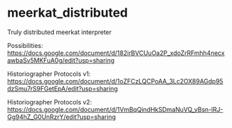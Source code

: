 # meerkat_distributed
Truly distributed meerkat interpreter

Possibilities: https://docs.google.com/document/d/182irBVCUuOa2P_xdoZrRFmhh4necxawbaSv5MKFuA0g/edit?usp=sharing

Historiographer Protocols v1: https://docs.google.com/document/d/1oZFCzLQCPoAA_3Lc2OX89AGdp95dzSmu7rS9FGetEpA/edit?usp=sharing

Historiographer Protocols v2: https://docs.google.com/document/d/1VmBqQindHkSDmaNuVQ_vBsn-lRJ-Gg94hZ_G0UnRzrY/edit?usp=sharing
